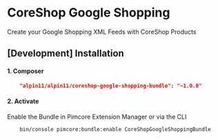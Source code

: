 # CoreShop Google Shopping
Create your Google Shopping XML Feeds with CoreShop Products

## [Development]  Installation

#### 1. Composer

```json
    "alpin11/alpin11/coreshop-google-shopping-bundle": "~1.0.0"
```

#### 2. Activate
Enable the Bundle in Pimcore Extension Manager or via the CLI

```bash
    bin/console pimcore:bundle:enable CoreShopGoogleShoppingBundle
```
